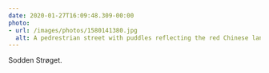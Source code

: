 ```yaml
---
date: 2020-01-27T16:09:48.309-00:00
photo:
- url: /images/photos/1580141380.jpg
  alt: A pedrestrian street with puddles reflecting the red Chinese lantens hung overhead.
---
```

Sodden Strøget.
